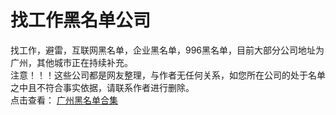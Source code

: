 # 找工作黑名单公司
找工作，避雷，互联网黑名单，企业黑名单，996黑名单，目前大部分公司地址为广州，其他城市正在持续补充。  
注意！！！这些公司都是网友整理，与作者无任何关系，如您所在公司的处于名单之中且不符合事实依据，请联系作者进行删除。  
点击查看： [广州黑名单合集](https://c1n.cn/P3kdd)
